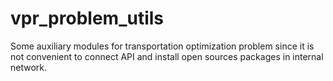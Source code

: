 # vpr_problem_utils
Some auxiliary modules for transportation optimization problem since it is not convenient to connect API and install open sources packages in internal network. 
